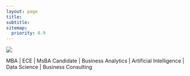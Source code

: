 ```yaml
---
layout: page
title: 
subtitle: 
sitemap:
  priority: 0.9
---
```


<img src="{{ '/assets/img/alexey.jpeg' | prepend: site.baseurl }}" id="about-img">

<div id="describe-text">
	<p>MBA | ECE | MsBA Candidate | Business Analytics | Artificial Intelligence | Data Science | Business Consulting</p>
	
</div>